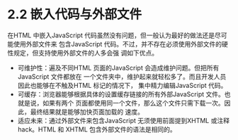 # 2.2 嵌入代码与外部文件

在HTML 中嵌入JavaScript 代码虽然没有问题，但一般认为最好的做法还是尽可能使用外部文件来 包含JavaScript 代码。不过，并不存在必须使用外部文件的硬性规定，但支持使用外部文件的人多会强 调如下优点。 

* 可维护性：遍及不同HTML 页面的JavaScript 会造成维护问题。但把所有JavaScript 文件都放在 一个文件夹中，维护起来就轻松多了。而且开发人员因此也能够在不触及HTML 标记的情况下， 集中精力编辑JavaScript 代码。
* 可缓存：浏览器能够根据具体的设置缓存链接的所有外部JavaScript 文件。也就是说，如果有两个 页面都使用同一个文件，那么这个文件只需下载一次。因此，最终结果就是能够加快页面加载的 速度。 
* 适应未来：通过外部文件来包含JavaScript 无须使用前面提到XHTML 或注释hack。HTML 和 XHTML 包含外部文件的语法是相同的。

